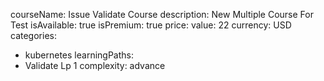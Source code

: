 courseName: Issue Validate Course
description: New Multiple Course For Test
isAvailable: true
isPremium: true
price: 
  value: 22
  currency: USD
categories: 
  - kubernetes
learningPaths: 
  - Validate Lp 1 
complexity: advance
